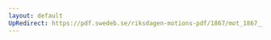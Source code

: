 ```yaml
---
layout: default
UpRedirect: https://pdf.swedeb.se/riksdagen-motions-pdf/1867/mot_1867__ak__00062/mot_1867__ak__00062_001.pdf
---
```


